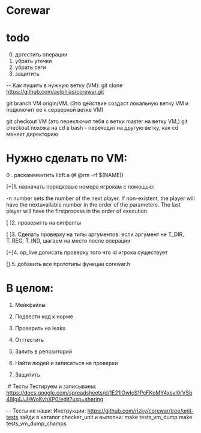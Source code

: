 # Сorewar

# todo

0. дотестить операции
1. убрать утечки
2. убрать сеги
3. защитить




--
Как пушить в нужную ветку (VM):
git clone https://github.com/aelphias/corewar.git


git branch VM origin/VM. (Это действие создаст локальную ветку VM  и подключит ее к серверной ветке VM)


git checkout VM (это переключит тебя с ветки master на ветку VM,)
git checkout похожа на  cd в bash - переходит на другую ветку, как cd меняет директорию
# Нужно сделать по VM:

0 . раскамментить libft.a (#	@rm -rf $(NAME))

[+]1. назначать порядковые номера игрокам с помощью:

-n number sets the number of the next player. If non-existent, the player will have the nextavailable number in the order of the parameters. The last player will have the firstprocess in the order of execution.

[ ]2. проверитть на сигфолты

[ ]3. Сделать проверку на типы аргументов: если аргумент не T_DIR, T_REG, T_IND, шагаем на место после операции

[+]4. op_live дописать проверку того что id игрока существует

[] 5. добавить все  прототипы функции corewar.h

# В целом:
1. Мейкфайлы

2. Подвести код к норме

3. Проверить на leaks

4. Отттестить

5. Залить в репозиторий

6. Найти людей и записаться на проверки

7. Защитить

 # Тесты
Тестируем и записываем:
 https://docs.google.com/spreadsheets/d/1E21lOwIcS1PcFKoMY4xsvl0rVSb48lg4JJHWoKvhXP0/edit?usp=sharing

 --
 Тесты не наши:
 Инструкции: https://github.com/rizky/corewar/tree/unit-tests
 зайди в каталог checker_unit и выполни:
 make tests_vm_dump
 make tests_vm_dump_champs


 
